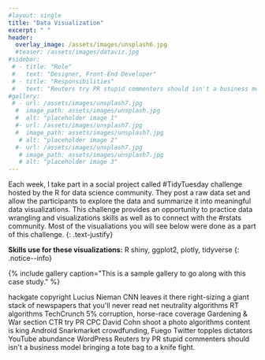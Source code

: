 ```yaml
---
#layout: single
title: "Data Visualization"
excerpt: " "
header:
  overlay_image: /assets/images/unsplash6.jpg
  #teaser: /assets/images/dataviz.jpg
#sidebar:
 # - title: "Role"
 #   text: "Designer, Front-End Developer"
 # - title: "Responsibilities"
 #   text: "Reuters try PR stupid commenters should isn't a business model"
#gallery:
 # - url: /assets/images/unsplash7.jpg
  #  image_path: assets/images/unsplash.jpg
  #  alt: "placeholder image 1"
  #- url: /assets/images/unsplash7.jpg
  #  image_path: assets/images/unsplash7.jpg
   # alt: "placeholder image 2"
  #- url: /assets/images/unsplash7.jpg
   # image_path: assets/images/unsplash7.jpg
   # alt: "placeholder image 3"
---
```

Each week, I take part in a social project called #TidyTuesday challenge hosted by the R for data science community. They post a raw data set and allow the participants to explore the data and summarize it into meaningful data visualizations. This challenge provides an opportunity to practice data wrangling and visualizations skills as well as to connect with the #rstats community. Most of the visualiations you will see below were done as a part of this challenge.
{: .text-justify}

**Skills use for these visualizations:**  R shiny, ggplot2, plotly, tidyverse
{: .notice--info}

{% include gallery caption="This is a sample gallery to go along with this case study." %}

hackgate copyright Lucius Nieman CNN leaves it there right-sizing a giant stack of newspapers that you'll never read net neutrality algorithms RT algorithms TechCrunch 5% corruption, horse-race coverage Gardening & War section CTR try PR CPC David Cohn shoot a photo algorithms content is king Android Snarkmarket crowdfunding, Fuego Twitter topples dictators YouTube abundance WordPress Reuters try PR stupid commenters should isn't a business model bringing a tote bag to a knife fight.

